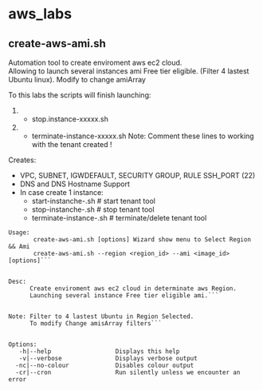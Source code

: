 # aws_labs

## create-aws-ami.sh
Automation tool to create enviroment aws ec2 cloud.                        
Allowing to launch several instances ami Free tier eligible.
(Filter 4 lastest Ubuntu linux). Modify to change amiArray

To this labs the scripts will finish launching:
   1. - stop.instance-xxxxx.sh
   2. - terminate-instance-xxxxx.sh
Note: Comment these lines to working with the tenant created !

Creates:
  - VPC, SUBNET, IGWDEFAULT, SECURITY GROUP, RULE SSH_PORT (22)
  - DNS and DNS Hostname Support
  - In case create 1 instance:
    - start-instanche-<randomNumber>.sh    # start tenant tool
    - stop-instanche-<randomNumber>.sh     # stop tenant tool
    - terminate-instance-<randomNumber>.sh # terminate/delete tenant tool
```
Usage:
       create-aws-ami.sh [options] Wizard show menu to Select Region && Ami
       create-aws-ami.sh --region <region_id> --ami <image_id> [options]```


Desc:
      Create enviroment aws ec2 cloud in determinate aws Region.
      Launching several instance Free tier eligible ami.```


Note: Filter to 4 lastest Ubuntu in Region Selected.
      To modify Change amisArray filters```


Options:
   -h|--help                  Displays this help
   -v|--verbose               Displays verbose output
  -nc|--no-colour             Disables colour output
  -cr|--cron                  Run silently unless we encounter an error
